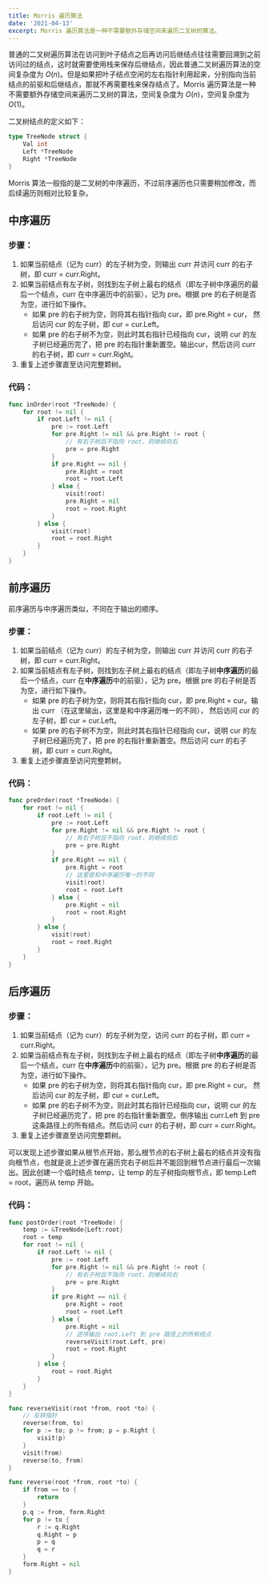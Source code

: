 ```yaml
---
title: Morris 遍历算法
date: '2021-04-13'
excerpt: Morris 遍历算法是一种不需要额外存储空间来遍历二叉树的算法。
---
```

普通的二叉树遍历算法在访问到叶子结点之后再访问后继结点往往需要回溯到之前访问过的结点，这时就需要使用栈来保存后继结点，因此普通二叉树遍历算法的空间复杂度为 $O(n)$。但是如果把叶子结点空闲的左右指针利用起来，分别指向当前结点的前驱和后继结点，那就不再需要栈来保存结点了。Morris 遍历算法是一种不需要额外存储空间来遍历二叉树的算法，空间复杂度为 $O(n)$，空间复杂度为 $O(1)$。

二叉树结点的定义如下：

```go
type TreeNode struct {
    Val int
    Left *TreeNode
    Right *TreeNode
}
```

Morris 算法一般指的是二叉树的中序遍历，不过前序遍历也只需要稍加修改，而后续遍历则相对比较复杂。

## 中序遍历

### 步骤：

1. 如果当前结点（记为 curr）的左子树为空，则输出 curr 并访问 curr 的右子树，即 curr = curr.Right。
2. 如果当前结点有左子树，则找到左子树上最右的结点（即左子树中序遍历的最后一个结点，curr 在中序遍历中的前驱），记为 pre。根据 pre 的右子树是否为空，进行如下操作。
    - 如果 pre 的右子树为空，则将其右指针指向 cur，即 pre.Right = cur， 然后访问 cur 的左子树，即 cur = cur.Left。
    - 如果 pre 的右子树不为空，则此时其右指针已经指向 cur，说明 cur 的左子树已经遍历完了，把 pre 的右指针重新置空。输出cur，然后访问 curr 的右子树，即 curr = curr.Right。
3. 重复上述步骤直至访问完整颗树。

### 代码：

```go
func inOrder(root *TreeNode) {
    for root != nil {
        if root.Left != nil {
            pre := root.Left
            for pre.Right != nil && pre.Right != root {
                // 有右子树且不指向 root，则继续向右
                pre = pre.Right
            }
            if pre.Right == nil {
                pre.Right = root
                root = root.Left
            } else {
                visit(root)
                pre.Right = nil
                root = root.Right
            }	
        } else {
            visit(root)
            root = root.Right
        }
    }
}
```

## 前序遍历

前序遍历与中序遍历类似，不同在于输出的顺序。

### 步骤：

1. 如果当前结点（记为 curr）的左子树为空，则输出 curr 并访问 curr 的右子树，即 curr = curr.Right。
2. 如果当前结点有左子树，则找到左子树上最右的结点（即左子树**中序遍历**的最后一个结点，curr 在**中序遍历**中的前驱），记为 pre。根据 pre 的右子树是否为空，进行如下操作。
    - 如果 pre 的右子树为空，则将其右指针指向 cur，即 pre.Right = cur。输出 curr （在这里输出，这里是和中序遍历唯一的不同）， 然后访问 cur 的左子树，即 cur = cur.Left。
    - 如果 pre 的右子树不为空，则此时其右指针已经指向 cur，说明 cur 的左子树已经遍历完了，把 pre 的右指针重新置空。然后访问 curr 的右子树，即 curr = curr.Right。
3. 重复上述步骤直至访问完整颗树。

### 代码：

```go
func preOrder(root *TreeNode) {
    for root != nil {
        if root.Left != nil {
            pre := root.Left
            for pre.Right != nil && pre.Right != root {
                // 有右子树且不指向 root，则继续向右
                pre = pre.Right
            }
            if pre.Right == nil {
                pre.Right = root
                // 这里是和中序遍历唯一的不同
                visit(root) 
                root = root.Left
            } else {
                pre.Right = nil
                root = root.Right
            }	
        } else {
            visit(root)
            root = root.Right
        }
    }
}
```

## 后序遍历

### 步骤：

1. 如果当前结点（记为 curr）的左子树为空，访问 curr 的右子树，即 curr = curr.Right。
2. 如果当前结点有左子树，则找到左子树上最右的结点（即左子树**中序遍历**的最后一个结点，curr 在**中序遍历**中的前驱），记为 pre。根据 pre 的右子树是否为空，进行如下操作。
    - 如果 pre 的右子树为空，则将其右指针指向 cur，即 pre.Right = cur。 然后访问 cur 的左子树，即 cur = cur.Left。
    - 如果 pre 的右子树不为空，则此时其右指针已经指向 cur，说明 cur 的左子树已经遍历完了，把 pre 的右指针重新置空。倒序输出 curr.Left 到 pre 这条路径上的所有结点。然后访问 curr 的右子树，即 curr = curr.Right。
3. 重复上述步骤直至访问完整颗树。

可以发现上述步骤如果从根节点开始，那么根节点的右子树上最右的结点并没有指向根节点，也就是说上述步骤在遍历完右子树后并不能回到根节点进行最后一次输出。因此创建一个临时结点 temp，让 temp 的左子树指向根节点，即 temp.Left = root，遍历从 temp 开始。

### 代码：

```go
func postOrder(root *TreeNode) {
    temp := &TreeNode{Left:root}
    root = temp
    for root != nil {
        if root.Left != nil {
            pre := root.Left
            for pre.Right != nil && pre.Right != root {
                // 有右子树且不指向 root，则继续向右
                pre = pre.Right
            }
            if pre.Right == nil {
                pre.Right = root
                root = root.Left
            } else {
                pre.Right = nil
                // 逆序输出 root.Left 到 pre 路径上的所有结点
                reverseVisit(root.Left, pre)
                root = root.Right
            }
        } else {
            root = root.Right
        }
    }
}

func reverseVisit(root *from, root *to) {
    // 反转指针
    reverse(from, to)
    for p := to; p != from; p = p.Right {
        visit(p)
    }
    visit(from)
    reverse(to, from)
}

func reverse(root *from, root *to) {
    if from == to {
        return
    }
    p,q := from, form.Right
    for p != to {
        r := q.Right
        q.Right = p
        p = q
        q = r
    }
    form.Right = nil
}
```
